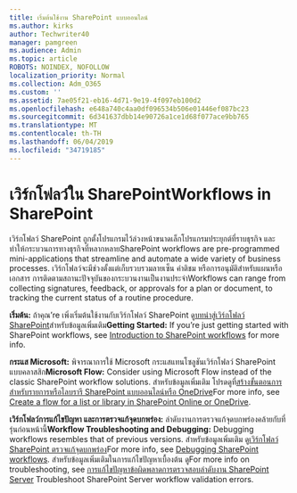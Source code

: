 ```yaml
---
title: เริ่มต้นใช้งาน SharePoint แบบออนไลน์
ms.author: kirks
author: Techwriter40
manager: pamgreen
ms.audience: Admin
ms.topic: article
ROBOTS: NOINDEX, NOFOLLOW
localization_priority: Normal
ms.collection: Adm_O365
ms.custom: ''
ms.assetid: 7ae05f21-eb16-4d71-9e19-4f097eb100d2
ms.openlocfilehash: e648a740c4aa0df096534b506e01446ef087bc23
ms.sourcegitcommit: 6d341637dbb14e90726a1ce1d68f077ace9bb765
ms.translationtype: MT
ms.contentlocale: th-TH
ms.lasthandoff: 06/04/2019
ms.locfileid: "34719185"
---
```

# <a name="workflows-in-sharepoint"></a><span data-ttu-id="1a633-102">เวิร์กโฟลว์ใน SharePoint</span><span class="sxs-lookup"><span data-stu-id="1a633-102">Workflows in SharePoint</span></span>

<p><span data-ttu-id="1a633-103">เวิร์กโฟลว์ SharePoint ถูกตั้งโปรแกรมไว้ล่วงหน้าขนาดเล็กโปรแกรมประยุกต์ที่ราบธุรกิจ และทำให้กระบวนการทางธุรกิจที่หลากหลาย</span><span class="sxs-lookup"><span data-stu-id="1a633-103">SharePoint workflows are pre-programmed mini-applications that streamline and automate a wide variety of business processes.</span></span> <span data-ttu-id="1a633-104">เวิร์กโฟลว์จะมีช่วงตั้งแต่เก็บรวบรวมลายเซ็น คำติชม หรือการอนุมัติสำหรับแผนหรือเอกสาร การติดตามสถานะปัจจุบันของกระบวนงานเป็นงานประจำ</span><span class="sxs-lookup"><span data-stu-id="1a633-104">Workflows can range from collecting signatures, feedback, or approvals for a plan or document, to tracking the current status of a routine procedure.</span></span></p> <p><span data-ttu-id="1a633-105"><strong>เริ่มต้น:</strong> ถ้าคุณ&rsquo;re เพิ่งเริ่มต้นใช้งานกับเวิร์กโฟลว์ SharePoint ดู<a href="https://support.office.com/en-us/article/introduction-to-sharepoint-workflow-07982276-54e8-4e17-8699-5056eff4d9e3">บทนำสู่เวิร์กโฟลว์ SharePoint</a>สำหรับข้อมูลเพิ่มเติม</span><span class="sxs-lookup"><span data-stu-id="1a633-105"><strong>Getting Started:</strong> If you&rsquo;re just getting started with SharePoint workflows, see <a href="https://support.office.com/en-us/article/introduction-to-sharepoint-workflow-07982276-54e8-4e17-8699-5056eff4d9e3">Introduction to SharePoint workflows</a> for more info.</span></span></p> <p><span data-ttu-id="1a633-106"><strong>กระแส Microsoft:</strong> พิจารณาการใช้ Microsoft กระแสแทนโซลูชันเวิร์กโฟลว์ SharePoint แบบคลาสสิก</span><span class="sxs-lookup"><span data-stu-id="1a633-106"><strong>Microsoft Flow:</strong> Consider using Microsoft Flow instead of the classic SharePoint workflow solutions.</span></span> <span data-ttu-id="1a633-107">สำหรับข้อมูลเพิ่มเติม โปรดดูที่<a href="https://support.office.com/en-us/article/create-a-flow-for-a-list-or-library-in-sharepoint-online-or-onedrive-for-business-a9c3e03b-0654-46af-a254-20252e580d01">สร้างขั้นตอนการสำหรับรายการหรือไลบรารี SharePoint แบบออนไลน์หรือ OneDrive</a></span><span class="sxs-lookup"><span data-stu-id="1a633-107">For more info, see <a href="https://support.office.com/en-us/article/create-a-flow-for-a-list-or-library-in-sharepoint-online-or-onedrive-for-business-a9c3e03b-0654-46af-a254-20252e580d01">Create a flow for a list or library in SharePoint Online or OneDrive</a>.</span></span></p> <p><span data-ttu-id="1a633-108"><strong>เวิร์กโฟลว์การแก้ไขปัญหา และการตรวจแก้จุดบกพร่อง:</strong> ลำดับงานการตรวจแก้จุดบกพร่องคล้ายกับที่รุ่นก่อนหน้านี้</span><span class="sxs-lookup"><span data-stu-id="1a633-108"><strong>Workflow Troubleshooting and Debugging:</strong> Debugging workflows resembles that of previous versions.</span></span> <span data-ttu-id="1a633-109">สำหรับข้อมูลเพิ่มเติม ดู<a href="https://docs.microsoft.com/en-us/sharepoint/dev/general-development/debugging-sharepoint-server-workflows">เวิร์กโฟลว์ SharePoint ตรวจแก้จุดบกพร่อง</a></span><span class="sxs-lookup"><span data-stu-id="1a633-109">For more info, see <a href="https://docs.microsoft.com/en-us/sharepoint/dev/general-development/debugging-sharepoint-server-workflows">Debugging SharePoint workflows</a>.</span></span> <span data-ttu-id="1a633-110">สำหรับข้อมูลเพิ่มเติมในการแก้ไขปัญหาเบื้องต้น ดู<a title="SharePoint Server การแก้ไขปัญหาข้อผิดพลาดการตรวจสอบลำดับงาน</span><span class="sxs-lookup"><span data-stu-id="1a633-110">For more info on troubleshooting, see <a title="Troubleshoot SharePoint Server workflow validation errors</span></span>" href="https://docs.microsoft.com/en-us/sharepoint/dev/general-development/troubleshooting-sharepoint-server-workflow-validation-errors-in-visio"><span data-ttu-id="1a633-111">การแก้ไขปัญหาข้อผิดพลาดการตรวจสอบลำดับงาน SharePoint Server</a>&nbsp;</span><span class="sxs-lookup"><span data-stu-id="1a633-111">Troubleshoot SharePoint Server workflow validation errors</a>.&nbsp;</span></span></p>

